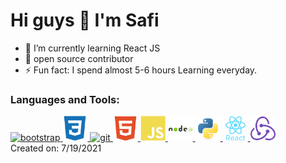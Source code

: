 # Hi guys 👋  I'm Safi
- 🌱 I’m currently learning React JS
- 👯 open source contributor
- ⚡  Fun fact: I spend almost 5-6 hours Learning everyday.

<h3 align="left">Languages and Tools:</h3>
<p align="left">
<a href="https://getbootstrap.com" target="_blank"> 
<img src="https://upload.wikimedia.org/wikipedia/commons/b/b2/Bootstrap_logo.svg" alt="bootstrap" width="40" height="40"/> 
</a> 
<a href="https://www.w3schools.com/css/" target="_blank"> 
<img src="https://github.com/devicons/devicon/blob/master/icons/css3/css3-plain.svg" alt="css3" width="40" height="40"/> 
</a> 
<a href="https://git-scm.com/" target="_blank"> <img src="https://www.vectorlogo.zone/logos/git-scm/git-scm-icon.svg" alt="git" width="40" height="40"/> 
</a>
<a href="https://www.w3.org/html/" target="_blank"> 
<img src="https://github.com/devicons/devicon/blob/master/icons/html5/html5-plain.svg" alt="html5" width="40" height="40"/> </a>      
<a href="https://developer.mozilla.org/en-US/docs/Web/JavaScript" target="_blank"> 
<img src="https://github.com/devicons/devicon/blob/master/icons/javascript/javascript-plain.svg" alt="javascript" width="40" height="40"/> 
</a>      
<a href="https://nodejs.org" target="_blank"> 
<img src="https://github.com/devicons/devicon/blob/master/icons/nodejs/nodejs-original-wordmark.svg" alt="nodejs" width="40" height="40"/> 
</a>         
<a href="https://www.python.org" target="_blank"> 
<img src="https://github.com/devicons/devicon/blob/master/icons/python/python-original.svg" alt="python" width="40" height="40"/> 
</a>        
<a href="https://reactjs.org/" target="_blank">
<img src="https://github.com/devicons/devicon/blob/master/icons/react/react-original-wordmark.svg" alt="react" width="40" height="40"/> 
</a>                  
<a href="https://redux.js.org" target="_blank"> <img src="https://github.com/devicons/devicon/blob/master/icons/redux/redux-original.svg" alt="redux" width="40" height="40"/> 
</a>
  
<br>
Created on: 7/19/2021
